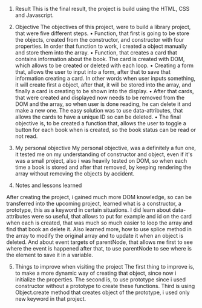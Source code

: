 1.	Result
This is the final result, the project is build using the HTML, CSS and Javascript.

2.	Objective
The objectives of this project, were to build a library project, that were five different steps.
•	Function, that first is going to be store the objects, created from the constructor, and constructor with four properties. In order that function to work, i created a object manually and store them into the array. 
•	Function, that creates a card that contains information about the book. The card is created with DOM, which allows to be created or deleted with each loop. 
•	Creating a form that, allows the user to input into a form, after that to save that information creating a card. In other words when user inputs something, it will create first a object, after that, it will be stored into the array, and finally a card is creating to be shown into the display. 
•	After that cards, that were created and displayed now needs to be removed from the DOM and the array, so when user is done reading, he can delete it and make a new one. The easy solution was to use data-attributes, that allows the cards to have a unique ID so can be deleted. 
•	The final objective is, to be created a function that, allows the user to toggle a button for each book when is created, so the book status can be read or not read.

3.	My personal objective
My personal objective, was a definitely a fun one, it tested me on my understanding of constructor and object, even if it's was a small project, also i was heavily tested on DOM, so when each time a book is stored and after that removed, by keeping rendering the array without removing the objects by accident.
4.	Notes and lessons learned

After creating the project, i gained much more DOM knowledge, so can be transferred into the upcoming project, learned what is a constructor, a prototype, this as a keyword in certain situations. I did learn about data-attributes were so useful, that allows to put for example and id on the card when each is created, that was much so much easier to loop the array and find that book an delete it. Also learned more, how to use splice method in the array to modify the original array and to update it when an object is deleted. And about event targets of parentNode, that allows me first to see where the event is happened after that, to use parentNode to see where is the element to save it in a variable.

5.	Things to improve when visiting the project
The first thing to improve is, to make a more dynamic way of creating that object, since now i initialize the properties. The second is, to use prototype since i used constructor without a prototype to create these functions. Third is using Object.create method that creates object of the prototype, i used only new keyword in that project.
